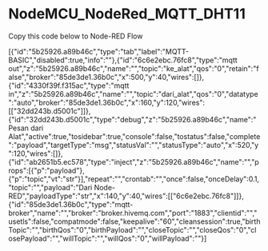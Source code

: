 # NodeMCU_NodeRed_MQTT_DHT11
 Copy this code below to Node-RED Flow
 
[{"id":"5b25926.a89b46c","type":"tab","label":"MQTT-BASIC","disabled":true,"info":""},{"id":"6c6e2ebc.76fc8","type":"mqtt out","z":"5b25926.a89b46c","name":"","topic":"ke_alat","qos":"0","retain":"false","broker":"85de3de1.36b0c","x":500,"y":40,"wires":[]},{"id":"4330f39f.f315ac","type":"mqtt in","z":"5b25926.a89b46c","name":"","topic":"dari_alat","qos":"0","datatype":"auto","broker":"85de3de1.36b0c","x":160,"y":120,"wires":[["32dd243b.d5001c"]]},{"id":"32dd243b.d5001c","type":"debug","z":"5b25926.a89b46c","name":"Pesan dari Alat","active":true,"tosidebar":true,"console":false,"tostatus":false,"complete":"payload","targetType":"msg","statusVal":"","statusType":"auto","x":520,"y":120,"wires":[]},{"id":"ab2651b5.ec578","type":"inject","z":"5b25926.a89b46c","name":"","props":[{"p":"payload"},{"p":"topic","vt":"str"}],"repeat":"","crontab":"","once":false,"onceDelay":0.1,"topic":"","payload":"Dari Node-RED","payloadType":"str","x":140,"y":40,"wires":[["6c6e2ebc.76fc8"]]},{"id":"85de3de1.36b0c","type":"mqtt-broker","name":"","broker":"broker.hivemq.com","port":"1883","clientid":"","usetls":false,"compatmode":false,"keepalive":"60","cleansession":true,"birthTopic":"","birthQos":"0","birthPayload":"","closeTopic":"","closeQos":"0","closePayload":"","willTopic":"","willQos":"0","willPayload":""}]
